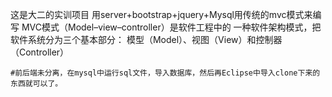 这是大二的实训项目 
用server+bootstrap+jquery+Mysql用传统的mvc模式来编写
MVC模式（Model–view–controller）是软件工程中的
一种软件架构模式，把软件系统分为三个基本部分：
模型（Model）、视图（View）和控制器（Controller）


```
#前后端未分离，在mysql中运行sql文件，导入数据库，然后再Eclipse中导入clone下来的东西就可以了。
```

